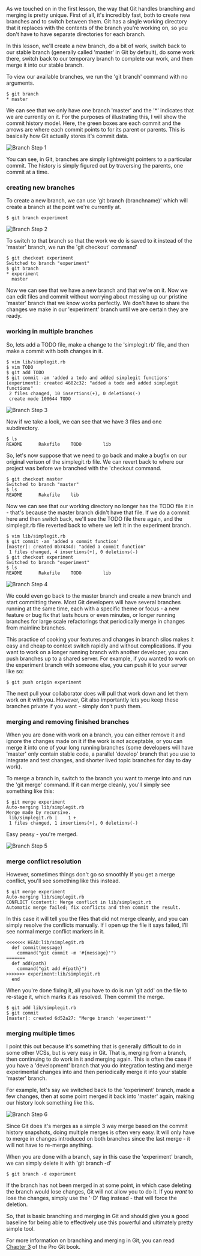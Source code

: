 As we touched on in the first lesson, the way that Git handles branching and
merging is pretty unique.  First of all, it's incredibly fast, both to create
new branches and to switch between them. Git has a single working directory
that it replaces with the contents of the branch you're working on, so you
don't have to have separate directories for each branch.

In this lesson, we'll create a new branch, do a bit of work, switch back to
our stable branch (generally called 'master' in Git by default), do some work
there, switch back to our temporary branch to complete our work, and then
merge it into our stable branch.

To view our available branches, we run the 'git branch' command with no
arguments.

	$ git branch
	* master

We can see that we only have one branch 'master' and the '\*' indicates that we
are currently on it.  For the purposes of illustrating this, I will show the
commit history model.  Here, the green boxes are each commit and the arrows
are where each commit points to for its parent or parents.  This is basically
how Git actually stores it's commit data.

![Branch Step 1](../images/branch/step1.png)

You can see, in Git, branches are simply lightweight pointers to a particular
commit.  The history is simply figured out by traversing the parents, one
commit at a time.

### creating new branches ###

To create a new branch, we can use 'git branch (branchname)' which will create
a branch at the point we're currently at.

	$ git branch experiment

![Branch Step 2](../images/branch/step2.png)

To switch to that branch so that the work we do is saved to it instead of the
'master' branch, we run the 'git checkout' command'

	$ git checkout experiment
	Switched to branch "experiment"
	$ git branch
	* experiment
	  master

Now we can see that we have a new branch and that we're on it. Now we can edit
files and commit without worrying about messing up our pristine 'master' branch
that we know works perfectly.  We don't have to share the changes we make in our
'experiment' branch until we are certain they are ready.

### working in multiple branches ###

So, lets add a TODO file, make a change to the 'simplegit.rb' file, and then
make a commit with both changes in it.

	$ vim lib/simplegit.rb
	$ vim TODO
	$ git add TODO
	$ git commit -am 'added a todo and added simplegit functions'
	[experiment]: created 4682c32: "added a todo and added simplegit functions"
	 2 files changed, 10 insertions(+), 0 deletions(-)
	 create mode 100644 TODO

![Branch Step 3](../images/branch/step3.png)

Now if we take a look, we can see that we have 3 files and one subdirectory.

	$ ls
	README		Rakefile	TODO		lib

So, let's now suppose that we need to go back and make a bugfix on our original
verison of the simplegit.rb file.  We can revert back to where our project
was before we branched with the 'checkout command.

	$ git checkout master
	Switched to branch "master"
	$ ls
	README		Rakefile	lib

Now we can see that our working directory no longer has the TODO file it in -
that's because the master branch didn't have that file.  If we do a commit here
and then switch back, we'll see the TODO file there again, and the simplegit.rb
file reverted back to where we left it in the experiment branch.

	$ vim lib/simplegit.rb
	$ git commit -am 'added a commit function'
	[master]: created 0b7434d: "added a commit function"
	 1 files changed, 4 insertions(+), 0 deletions(-)
	$ git checkout experiment
	Switched to branch "experiment"
	$ ls
	README		Rakefile	TODO		lib

![Branch Step 4](../images/branch/step4.png)

We could even go back to the master branch and create a new branch and start
committing there.  Most Git developers will have several branches running at
the same time, each with a specific theme or focus - a new feature or bug fix
that lasts hours or even minutes, or longer running branches for large scale
refactorings that periodically merge in changes from mainline branches.

This practice of cooking your features and changes in branch silos makes it
easy and cheap to context switch rapidly and without complications.  If you
want to work on a longer running branch with another developer, you can push
branches up to a shared server.  For example, if you wanted to work on the
experiment branch with someone else, you can push it to your server like so:

	$ git push origin experiment

The next pull your collaborator does will pull that work down and let them
work on it with you.  However, Git also importantly lets you keep these branches
private if you want - simply don't push them.

### merging and removing finished branches ###

When you are done with work on a branch, you can either remove it and ignore
the changes made on it if the work is not acceptable, or you can merge it
into one of your long running branches (some developers will have 'master' only
contain stable code, a parallel 'develop' branch that you use to integrate and
test changes, and shorter lived topic branches for day to day work).

To merge a branch in, switch to the branch you want to merge into and run
the 'git merge' command.  If it can merge cleanly, you'll simply see something
like this:

	$ git merge experiment
	Auto-merging lib/simplegit.rb
	Merge made by recursive.
	 lib/simplegit.rb |    1 +
	 1 files changed, 1 insertions(+), 0 deletions(-)

Easy peasy - you're merged.

![Branch Step 5](../images/branch/step5.png)

### merge conflict resolution ###

However, sometimes things don't go so smoothly
If you get a merge conflict, you'll see something like this instead.

	$ git merge experiment
	Auto-merging lib/simplegit.rb
	CONFLICT (content): Merge conflict in lib/simplegit.rb
	Automatic merge failed; fix conflicts and then commit the result.

In this case it will tell you the files that did not merge cleanly, and you
can simply resolve the conflicts manually.  If I open up the file it says
failed, I'll see normal merge conflict markers in it.

	<<<<<<< HEAD:lib/simplegit.rb
	  def commit(message)
	    command("git commit -m '#{message}'")
	=======
	  def add(path)
	    command("git add #{path}")
	>>>>>>> experiment:lib/simplegit.rb
	  end

When you're done fixing it, all you have to do is run 'git add' on the file
to re-stage it, which marks it as resolved.  Then commit the merge.

	$ git add lib/simplegit.rb
	$ git commit
	[master]: created 6d52a27: "Merge branch 'experiment'"

### merging multiple times ###

I point this out because it's something that is generally difficult to do in
some other VCSs, but is very easy in Git.  That is, merging from a branch, then
continuing to do work in it and merging again.  This is often the case if you
have a 'development' branch that you do integration testing and merge experimental
changes into and then periodically merge it into your stable 'master' branch.

For example, let's say we switched back to the 'experiment' branch, made a few
changes, then at some point merged it back into 'master' again, making our
history look something like this.

![Branch Step 6](../images/branch/step6.png)

Since Git does it's merges as a simple 3 way merge based on the commit history
snapshots, doing multiple merges is often very easy.  It will only have to
merge in changes introduced on both branches since the last merge - it will not
have to re-merge anything.

When you are done with a branch, say in this case the 'experiment' branch, we
can simply delete it with 'git branch -d'

	$ git branch -d experiment

If the branch has not been merged in at some point, in which case deleting the
branch would lose changes, Git will not allow you to do it.  If you _want_ to
lose the changes, simply use the '-D' flag instead - that will force the
deletion.

So, that is basic branching and merging in Git and should give you a good
baseline for being able to effectively use this powerful and ultimately pretty
simple tool.

For more information on branching and merging in Git, you can read [Chapter 3](http://progit.org/book/ch3-0.html)
of the Pro Git book.